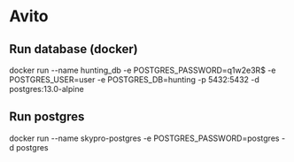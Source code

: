 # Avito

## Run database (docker)
docker run --name hunting_db -e POSTGRES_PASSWORD=q1w2e3R$ -e POSTGRES_USER=user -e POSTGRES_DB=hunting -p 5432:5432 -d postgres:13.0-alpine

## Run postgres
docker run --name skypro-postgres -e POSTGRES_PASSWORD=postgres -d postgres
